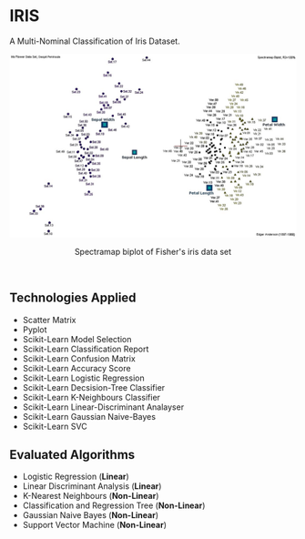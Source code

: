 # IRIS
A Multi-Nominal Classification of Iris Dataset.

<p align="center"> 
    <img src="https://raw.githubusercontent.com/aligholamee/IRIS/master/spectramap/Spectramap_Biplot_Iris_Flower_Data_Set_FULL.jpg">
</p>
<p align="center"> 
    Spectramap biplot of Fisher's iris data set
</p>
<br/>

## Technologies Applied
* Scatter Matrix
* Pyplot
* Scikit-Learn Model Selection
* Scikit-Learn Classification Report
* Scikit-Learn Confusion Matrix
* Scikit-Learn Accuracy Score
* Scikit-Learn Logistic Regression
* Scikit-Learn Decsision-Tree Classifier
* Scikit-Learn K-Neighbours Classifier
* Scikit-Learn Linear-Discriminant Analayser
* Scikit-Learn Gaussian Naive-Bayes
* Scikit-Learn SVC

## Evaluated Algorithms
* Logistic Regression (**Linear**)
* Linear Discriminant Analysis (**Linear**)
* K-Nearest Neighbours (**Non-Linear**)
* Classification and Regression Tree (**Non-Linear**)
* Gaussian Naive Bayes (**Non-Linear**)
* Support Vector Machine (**Non-Linear**)